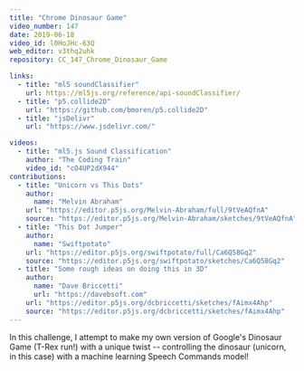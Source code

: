 ```yaml
---
title: "Chrome Dinosaur Game"
video_number: 147
date: 2019-06-18
video_id: l0HoJHc-63Q
web_editor: v3thq2uhk
repository: CC_147_Chrome_Dinosaur_Game

links:
  - title: "ml5 soundClassifier"
    url: https://ml5js.org/reference/api-soundClassifier/
  - title: "p5.collide2D"
    url: "https://github.com/bmoren/p5.collide2D"
  - title: "jsDelivr"
    url: "https://www.jsdelivr.com/"

videos:
  - title: "ml5.js Sound Classification"
    author: "The Coding Train"
    video_id: "cO4UP2dX944"
contributions:
  - title: "Unicorn vs This Dots"
    author:
      name: "Melvin Abraham"
    url: "https://editor.p5js.org/Melvin-Abraham/full/9tVeAQfnA"
    source: "https://editor.p5js.org/Melvin-Abraham/sketches/9tVeAQfnA"
  - title: "This Dot Jumper"
    author:
      name: "Swiftpotato"
    url: "https://editor.p5js.org/swiftpotato/full/Ca6Q58Gq2"
    source: "https://editor.p5js.org/swiftpotato/sketches/Ca6Q58Gq2"
  - title: "Some rough ideas on doing this in 3D"
    author:
      name: "Dave Briccetti"
      url: "https://davebsoft.com"
    url: "https://editor.p5js.org/dcbriccetti/sketches/fAimx4Ahp"
    source: "https://editor.p5js.org/dcbriccetti/sketches/fAimx4Ahp"
---
```


In this challenge, I attempt to make my own version of Google's Dinosaur Game (T-Rex run!) with a unique twist -- controlling the dinosaur (unicorn, in this case) with a machine learning Speech Commands model! 
